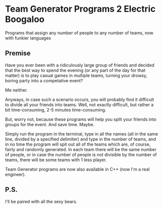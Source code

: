 # Team Generator Programs 2 Electric Boogaloo

Programs that assign any number of people to any number of teams, now with funkier languages

## Premise

Have you ever been with a ridiculously large group of friends and decided that the best way to spend the evening (or any part of the day for that matter) 
is to play casual games in multiple teams, turning your drowsy, boring party into a competative event?

Me neither.

Anyways, in case such a scenario occurs, you will probably find it difficult to divide all your friends into teams. 
Well, not exactly difficult, but rather a bit time-consuming, 2-5 minutes time-consuming.

But, worry not, because these programs will help you split your friends into groups for the event. And save time. Maybe.

Simply run the program in the terminal, type in all the names (all in the same line, divided by a specified delimiter) and type in the number of teams,
and in no time the program will spit out all of the teams which are, of course, fairly and randomly generated. In each team there will be the same number of people, 
or in case the number of people is not divisible by the number of teams, there will be some teams with 1 less player.

Team Generator programs are now also available in C++ (now I'm a real engineer).

## P.S.

I'll be paired with all the sexy bears.
